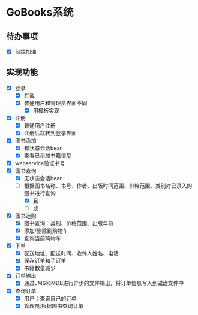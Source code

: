 # GoBooks系统
## 待办事项
- [x] 前端加油


## 实现功能
- [x] 登录
    - [x] 拦截
    - [x] 普通用户和管理员界面不同
        - [x] 用模板实现
- [x] 注册
    - [x] 普通用户注册
    - [x] 注册后跳转到登录界面
- [x] 图书添加
    - [x] 有状态会话bean
    - [x] 查看已添加书籍信息
- [x] webservice验证书号
- [x] 图书查询
    - [x] 无状态会话bean
    - [ ] 根据图书名称、书号、作者、出版时间范围、价格范围、类别对已录入的图书进行查询
        - [x] 且
        - [ ] 或
- [x] 图书选购
    - [x] 图书查询：类别、价格范围、出版年份
    - [x] 添加/删除到购物车
    - [x] 查询当前购物车
- [x] 下单
    - [x] 配送地址、配送时间、收件人姓名、电话
    - [x] 保存订单和子订单
    - [x] 书籍数量减少
- [x] 订单输出
    - [x] 通过JMS和MDB进行异步的文件输出，将订单信息写入到磁盘文件中
- [x] 查询订单
    - [x] 用户：查询自己的订单
    - [x] 管理员:根据图书查询订单